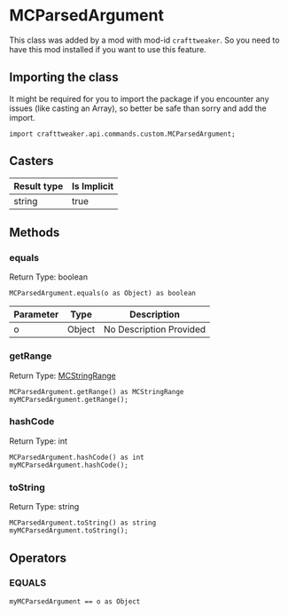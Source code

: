 # MCParsedArgument

This class was added by a mod with mod-id `crafttweaker`. So you need to have this mod installed if you want to use this feature.

## Importing the class

It might be required for you to import the package if you encounter any issues (like casting an Array), so better be safe than sorry and add the import.
```zenscript
import crafttweaker.api.commands.custom.MCParsedArgument;
```


## Casters

| Result type | Is Implicit |
|-------------|-------------|
| string | true |

## Methods

### equals

Return Type: boolean

```zenscript
MCParsedArgument.equals(o as Object) as boolean
```
| Parameter | Type | Description |
|-----------|------|-------------|
| o | Object | No Description Provided |
### getRange

Return Type: [MCStringRange](/vanilla/api/commands/custom/MCStringRange)

```zenscript
MCParsedArgument.getRange() as MCStringRange
myMCParsedArgument.getRange();
```
### hashCode

Return Type: int

```zenscript
MCParsedArgument.hashCode() as int
myMCParsedArgument.hashCode();
```
### toString

Return Type: string

```zenscript
MCParsedArgument.toString() as string
myMCParsedArgument.toString();
```

## Operators

### EQUALS

```zenscript
myMCParsedArgument == o as Object
```



